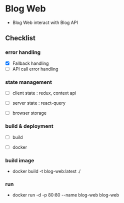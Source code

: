 # Blog Web
- Blog Web interact with Blog API

## Checklist

### error handling
- [x] Fallback handling
- [ ] API call error handling

### state management
- [ ] client state : redux, context api
- [ ] server state : react-query
- [ ] browser storage


### build & deployment
- [ ] build
- [ ] docker 


### build image
- docker build -t blog-web:latest ./

### run
- docker run -d -p 80:80 --name blog-web blog-web

